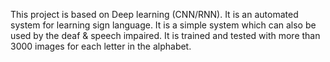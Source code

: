 This project is based on Deep learning (CNN/RNN). It is an automated system for learning sign language. 
It is a simple system which can also be used by the deaf & speech impaired.
It is trained and tested with more than 3000 images for each letter in the alphabet.
